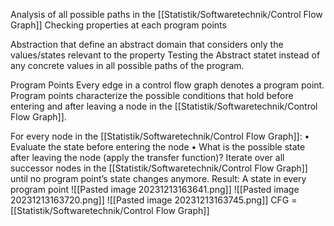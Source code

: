 Analysis of all possible paths in the [[Statistik/Softwaretechnik/Control Flow Graph]]
Checking properties at each program points

Abstraction that define an abstract domain that considers only the values/states relevant to the property
Testing the Abstract statet instead of any concrete values in all possible paths of the program.

Program Points Every edge in a control flow graph denotes a program point. 
Program points characterize the possible conditions that hold before entering and after leaving a node in the [[Statistik/Softwaretechnik/Control Flow Graph]].

For every node in the [[Statistik/Softwaretechnik/Control Flow Graph]]: 
• Evaluate the state before entering the node 
• What is the possible state after leaving the node (apply the transfer function)? 
Iterate over all successor nodes in the [[Statistik/Softwaretechnik/Control Flow Graph]] until no program point’s state changes anymore.
Result: A state in every program point
![[Pasted image 20231213163641.png]]
![[Pasted image 20231213163720.png]]
![[Pasted image 20231213163745.png]]
CFG = [[Statistik/Softwaretechnik/Control Flow Graph]]